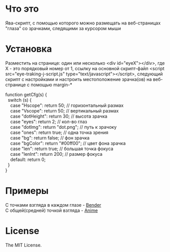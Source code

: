 # Что это
Ява-скрипт, с помощью которого можно размещать на веб-страницах "глаза" со зрачками, следящими за курсором мыши

# Установка
Разместить на странице: один или несколько &lt;div id="eyeX">&lt;/div>, где X - это порядковый номер от 1, ссылку на  основной скрипт-файл &lt;script src="eye-traking-j-script.js" type="text/javascript">&lt;/script>, следующий скрипт с настройками и  настроить местоположение зрачка(ов) на веб-cтранице с помощью margin-*<br>

function getCfg(s) {<br>
  switch (s) {<br>
    case "Hscope": return 50; // горизонтальный размах<br>
    case "Vscope": return 50; // вертикальный размах<br>
    case "dotHeight": return 30; // высота зрачка<br>
    case "eyes": return 2; // кол-во глаз<br>
    case "dotImg": return "dot.png"; // путь к зрачоку<br>
    case "ones": return true; // одна точка зрения<br>
    case "bg": return false; // фон зрачка<br>
    case "bgColor": return "#00ff00"; // цвет фона зрачка<br>
    case "len": return true; // большая точка фокуса<br>
    case "lenInt": return 200; // размер фокуса<br>
    default: return 0;<br>
  }<br>
}<br>

# Примеры
С точками взгляда в каждом глазе - <a href="http://atomofiron.clan.su/Bender/bender.html" target="_blank">Bender</a><br>
С общей(средней) точкой взгляда - <a href="http://atomofiron.clan.su/Anime/anime-demo.html" target="_blank">Anime</a>

# License
The MIT License.
